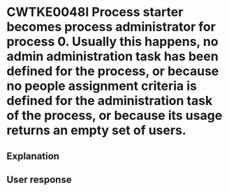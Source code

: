 # CWTKE0048I Process starter becomes process administrator for process 0. Usually this happens, no admin administration task has been defined for the process, or because no people assignment criteria is defined for the administration task of the process, or because its usage returns an empty set of users.

## Explanation

## User response